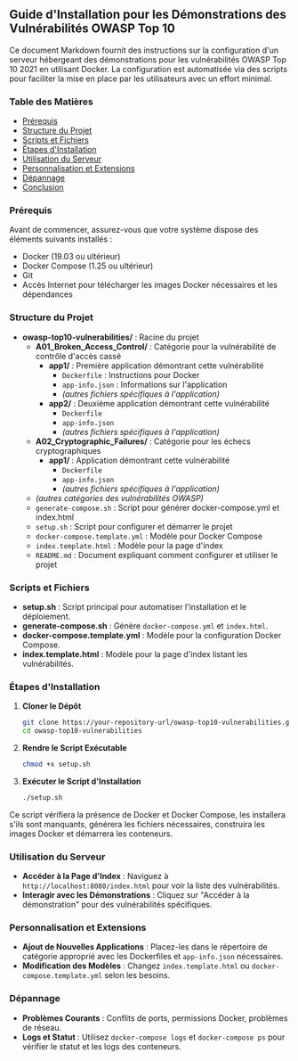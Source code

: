 ## **Guide d'Installation pour les Démonstrations des Vulnérabilités OWASP Top 10**

Ce document Markdown fournit des instructions sur la configuration d'un serveur hébergeant des démonstrations pour les vulnérabilités OWASP Top 10 2021 en utilisant Docker. La configuration est automatisée via des scripts pour faciliter la mise en place par les utilisateurs avec un effort minimal.

### **Table des Matières**

- [Prérequis](#prérequis)
- [Structure du Projet](#structure-du-projet)
- [Scripts et Fichiers](#scripts-et-fichiers)
- [Étapes d'Installation](#étapes-dinstallation)
- [Utilisation du Serveur](#utilisation-du-serveur)
- [Personnalisation et Extensions](#personnalisation-et-extensions)
- [Dépannage](#dépannage)
- [Conclusion](#conclusion)

### **Prérequis**

Avant de commencer, assurez-vous que votre système dispose des éléments suivants installés :
- Docker (19.03 ou ultérieur)
- Docker Compose (1.25 ou ultérieur)
- Git
- Accès Internet pour télécharger les images Docker nécessaires et les dépendances

### **Structure du Projet**

- **owasp-top10-vulnerabilities/** : Racine du projet
  - **A01_Broken_Access_Control/** : Catégorie pour la vulnérabilité de contrôle d'accès cassé
    - **app1/** : Première application démontrant cette vulnérabilité
      - `Dockerfile` : Instructions pour Docker
      - `app-info.json` : Informations sur l'application
      - *(autres fichiers spécifiques à l'application)*
    - **app2/** : Deuxième application démontrant cette vulnérabilité
      - `Dockerfile`
      - `app-info.json`
      - *(autres fichiers spécifiques à l'application)*
  - **A02_Cryptographic_Failures/** : Catégorie pour les échecs cryptographiques
    - **app1/** : Application démontrant cette vulnérabilité
      - `Dockerfile`
      - `app-info.json`
      - *(autres fichiers spécifiques à l'application)*
  - *(autres catégories des vulnérabilités OWASP)*
  - `generate-compose.sh` : Script pour générer docker-compose.yml et index.html
  - `setup.sh` : Script pour configurer et démarrer le projet
  - `docker-compose.template.yml` : Modèle pour Docker Compose
  - `index.template.html` : Modèle pour la page d'index
  - `README.md` : Document expliquant comment configurer et utiliser le projet

### **Scripts et Fichiers**

- **setup.sh** : Script principal pour automatiser l'installation et le déploiement.
- **generate-compose.sh** : Génère `docker-compose.yml` et `index.html`.
- **docker-compose.template.yml** : Modèle pour la configuration Docker Compose.
- **index.template.html** : Modèle pour la page d'index listant les vulnérabilités.

### **Étapes d'Installation**

1. **Cloner le Dépôt**
   ```bash
   git clone https://your-repository-url/owasp-top10-vulnerabilities.git
   cd owasp-top10-vulnerabilities
   ```

2. **Rendre le Script Exécutable**
   ```bash
   chmod +x setup.sh
   ```

3. **Exécuter le Script d'Installation**
   ```bash
   ./setup.sh
   ```

Ce script vérifiera la présence de Docker et Docker Compose, les installera s'ils sont manquants, générera les fichiers nécessaires, construira les images Docker et démarrera les conteneurs.

### **Utilisation du Serveur**

- **Accéder à la Page d'Index** : Naviguez à `http://localhost:8080/index.html` pour voir la liste des vulnérabilités.
- **Interagir avec les Démonstrations** : Cliquez sur "Accéder à la démonstration" pour des vulnérabilités spécifiques.

### **Personnalisation et Extensions**

- **Ajout de Nouvelles Applications** : Placez-les dans le répertoire de catégorie approprié avec les Dockerfiles et `app-info.json` nécessaires.
- **Modification des Modèles** : Changez `index.template.html` ou `docker-compose.template.yml` selon les besoins.

### **Dépannage**

- **Problèmes Courants** : Conflits de ports, permissions Docker, problèmes de réseau.
- **Logs et Statut** : Utilisez `docker-compose logs` et `docker-compose ps` pour vérifier le statut et les logs des conteneurs.
